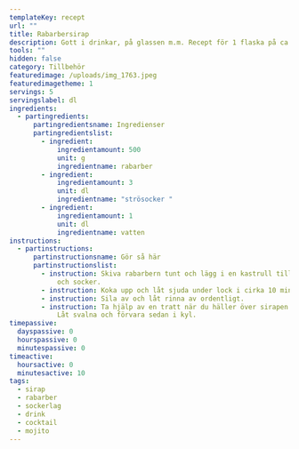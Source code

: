 ```yaml
---
templateKey: recept
url: ""
title: Rabarbersirap
description: Gott i drinkar, på glassen m.m. Recept för 1 flaska på ca. 0,5 liter.
tools: ""
hidden: false
category: Tillbehör
featuredimage: /uploads/img_1763.jpeg
featuredimagetheme: 1
servings: 5
servingslabel: dl
ingredients:
  - partingredients:
      partingredientsname: Ingredienser
      partingredientslist:
        - ingredient:
            ingredientamount: 500
            unit: g
            ingredientname: rabarber
        - ingredient:
            ingredientamount: 3
            unit: dl
            ingredientname: "strösocker "
        - ingredient:
            ingredientamount: 1
            unit: dl
            ingredientname: vatten
instructions:
  - partinstructions:
      partinstructionsname: Gör så här
      partinstructionslist:
        - instruction: Skiva rabarbern tunt och lägg i en kastrull tillsammans med vatten
            och socker.
        - instruction: Koka upp och låt sjuda under lock i cirka 10 minuter.
        - instruction: Sila av och låt rinna av ordentligt.
        - instruction: Ta hjälp av en tratt när du häller över sirapen i en glasflaska.
            Låt svalna och förvara sedan i kyl.
timepassive:
  dayspassive: 0
  hourspassive: 0
  minutespassive: 0
timeactive:
  hoursactive: 0
  minutesactive: 10
tags:
  - sirap
  - rabarber
  - sockerlag
  - drink
  - cocktail
  - mojito
---
```


